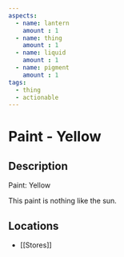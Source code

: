 ```yaml
---
aspects: 
  - name: lantern
    amount : 1
  - name: thing
    amount : 1
  - name: liquid
    amount : 1
  - name: pigment
    amount : 1
tags:
  - thing
  - actionable
---
```


# Paint - Yellow

## Description
Paint: Yellow

This paint is nothing like the sun.
## Locations
- [[Stores]]